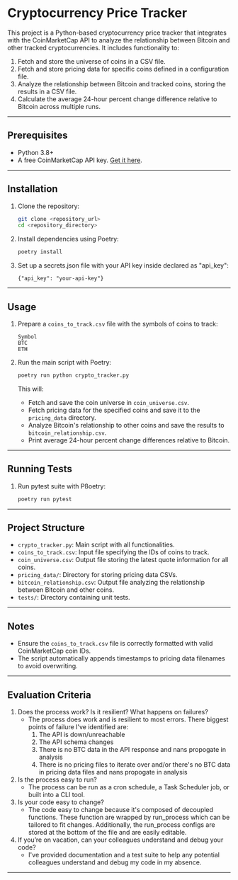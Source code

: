 # Cryptocurrency Price Tracker

This project is a Python-based cryptocurrency price tracker that integrates with the CoinMarketCap API to analyze the relationship between Bitcoin and other tracked cryptocurrencies. It includes functionality to:

1. Fetch and store the universe of coins in a CSV file.
2. Fetch and store pricing data for specific coins defined in a configuration file.
3. Analyze the relationship between Bitcoin and tracked coins, storing the results in a CSV file.
4. Calculate the average 24-hour percent change difference relative to Bitcoin across multiple runs.

---

## Prerequisites

- Python 3.8+
- A free CoinMarketCap API key. [Get it here](https://coinmarketcap.com/api/pricing/).

---

## Installation

1. Clone the repository:
   ```bash
   git clone <repository_url>
   cd <repository_directory>
   ```

2. Install dependencies using Poetry:

   ```bash
   poetry install
   ```

3. Set up a secrets.json file with your API key inside declared as "api_key":
   ```
   {"api_key": "your-api-key"}
   ```

---

## Usage

1. Prepare a `coins_to_track.csv` file with the symbols of coins to track:
   ```csv
   Symbol
   BTC
   ETH
   ```

2. Run the main script with Poetry:
   ```bash
   poetry run python crypto_tracker.py
   ```

   This will:
   - Fetch and save the coin universe in `coin_universe.csv`.
   - Fetch pricing data for the specified coins and save it to the `pricing_data` directory.
   - Analyze Bitcoin's relationship to other coins and save the results to `bitcoin_relationship.csv`.
   - Print average 24-hour percent change differences relative to Bitcoin.

---

## Running Tests

1. Run pytest suite with Pßoetry:
   ```bash
   poetry run pytest
   ```

---

## Project Structure

- `crypto_tracker.py`: Main script with all functionalities.
- `coins_to_track.csv`: Input file specifying the IDs of coins to track.
- `coin_universe.csv`: Output file storing the latest quote information for all coins.
- `pricing_data/`: Directory for storing pricing data CSVs.
- `bitcoin_relationship.csv`: Output file analyzing the relationship between Bitcoin and other coins.
- `tests/`: Directory containing unit tests.

---

## Notes

- Ensure the `coins_to_track.csv` file is correctly formatted with valid CoinMarketCap coin IDs.
- The script automatically appends timestamps to pricing data filenames to avoid overwriting.

---

## Evaluation Criteria

1. Does the process work? Is it resilient? What happens on failures?
    - The process does work and is resilient to most errors. There biggest points of failure I've identified are:
        1. The API is down/unreachable
        2. The API schema changes
        3. There is no BTC data in the API response and nans propogate in analysis
        4. There is no pricing files to iterate over and/or there's no BTC data in pricing data files and nans propogate in analysis
2. Is the process easy to run?
    - The process can be run as a cron schedule, a Task Scheduler job, or built into a CLI tool.
3. Is your code easy to change?
    - The code easy to change because it's composed of decoupled functions. These function are wrapped by run_process which can be tailored to fit changes. Additionally, the run_process configs are stored at the bottom of the file and are easily editable.
4. If you’re on vacation, can your colleagues understand and debug your code?
    - I've provided documentation and a test suite to help any potential colleagues understand and debug my code in my absence.

---